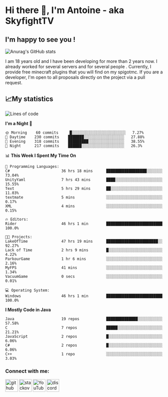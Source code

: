 # Hi there 👋, I'm Antoine - aka SkyfightTV
## I'm happy to see you !
![Anurag's GitHub stats](https://github-readme-stats.vercel.app/api?username=SKyfightTV&show_icons=true&theme=dark&count_private=true&)

I am 18 years old and I have been developing for more than 2 years now. I already worked for several servers and for several people . Currently, I provide free minecraft plugins that you will find on my spigotmc.
If you are a developer, I'm open to all proposals directly on the project via a pull request.

## 📈My statistics
<!--START_SECTION:waka-->
![Lines of code](https://img.shields.io/badge/From%20Hello%20World%20I%27ve%20Written-1%20Million%20lines%20of%20code-blue)

**I'm a Night 🦉** 

```text
🌞 Morning    60 commits     █░░░░░░░░░░░░░░░░░░░░░░░░   7.27% 
🌆 Daytime    230 commits    ███████░░░░░░░░░░░░░░░░░░   27.88% 
🌃 Evening    318 commits    █████████░░░░░░░░░░░░░░░░   38.55% 
🌙 Night      217 commits    ██████░░░░░░░░░░░░░░░░░░░   26.3%

```


📊 **This Week I Spent My Time On** 

```text
💬 Programming Languages: 
C#                       36 hrs 18 mins      ██████████████████░░░░░░░   73.04% 
UnityYaml                7 hrs 43 mins       ████░░░░░░░░░░░░░░░░░░░░░   15.55% 
Text                     5 hrs 29 mins       ██░░░░░░░░░░░░░░░░░░░░░░░   11.03% 
textmate                 5 mins              ░░░░░░░░░░░░░░░░░░░░░░░░░   0.17% 
XML                      4 mins              ░░░░░░░░░░░░░░░░░░░░░░░░░   0.15%

🔥 Editors: 
Rider                    46 hrs 1 min        █████████████████████████   100.0%

🐱‍💻 Projects: 
LakeOfTime               47 hrs 19 mins      ███████████████████████░░   92.27% 
Lack of Time             2 hrs 9 mins        █░░░░░░░░░░░░░░░░░░░░░░░░   4.22% 
ParkourGame              1 hr 6 mins         ░░░░░░░░░░░░░░░░░░░░░░░░░   2.16% 
MyFPS                    41 mins             ░░░░░░░░░░░░░░░░░░░░░░░░░   1.34% 
VacuumGame               0 secs              ░░░░░░░░░░░░░░░░░░░░░░░░░   0.01%

💻 Operating System: 
Windows                  46 hrs 1 min        █████████████████████████   100.0%

```

**I Mostly Code in Java** 

```text
Java                     19 repos            ██████████████░░░░░░░░░░░   57.58% 
C                        7 repos             █████░░░░░░░░░░░░░░░░░░░░   21.21% 
JavaScript               2 repos             █░░░░░░░░░░░░░░░░░░░░░░░░   6.06% 
C#                       2 repos             █░░░░░░░░░░░░░░░░░░░░░░░░   6.06% 
C++                      1 repo              ░░░░░░░░░░░░░░░░░░░░░░░░░   3.03%

```



<!--END_SECTION:waka-->

### Connect with me:

[<img src='https://cdn.jsdelivr.net/npm/simple-icons@3.0.1/icons/github.svg' alt='github' height='40'>](https://github.com/SKyfightTV)  [<img src='https://cdn.jsdelivr.net/npm/simple-icons@3.0.1/icons/stackoverflow.svg' alt='stackoverflow' height='40'>](https://stackoverflow.com/users/16952856)  [<img src='https://cdn.jsdelivr.net/npm/simple-icons@3.0.1/icons/youtube.svg' alt='YouTube' height='40'>](https://www.youtube.com/channel/UCjzzQNjlBr-AZ5j1A8lMMKw)  [<img src='https://cdn.jsdelivr.net/npm/simple-icons@3.0.1/icons/discord.svg' alt='discord' height='40'>](https://discord.gg/u8yzVac)  
